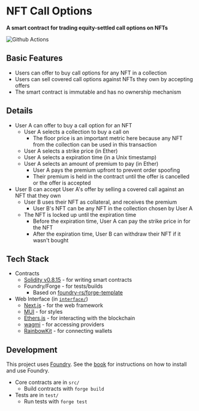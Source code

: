 # NFT Call Options
**A smart contract for trading equity-settled call options on NFTs**

![Github Actions](https://github.com/tripplyons/nft-call-options/workflows/CI/badge.svg)

## Basic Features

- Users can offer to buy call options for any NFT in a collection
- Users can sell covered call options against NFTs they own by accepting offers
- The smart contract is immutable and has no ownership mechanism

## Details

- User A can offer to buy a call option for an NFT
  - User A selects a collection to buy a call on
    - The floor price is an important metric here because any NFT from the collection can be used in this transaction
  - User A selects a strike price (in Ether)
  - User A selects a expiration time (in a Unix timestamp)
  - User A selects an amount of premium to pay (in Ether)
    - User A pays the premium upfront to prevent order spoofing
    - Their premium is held in the contract until the offer is cancelled or the offer is accepted
- User B can accept User A's offer by selling a covered call against an NFT that they own
  - User B uses their NFT as collateral, and receives the premium
    - User B's NFT can be any NFT in the collection chosen by User A
  - The NFT is locked up until the expiration time
    - Before the expiration time, User A can pay the strike price in for the NFT
    - After the expiration time, User B can withdraw their NFT if it wasn't bought

## Tech Stack

- Contracts
  - [Solidity v0.8.15](https://docs.soliditylang.org/en/v0.8.15/index.html) - for writing smart contracts
  - Foundry/Forge - for tests/builds
    - Based on [foundry-rs/forge-template](https://github.com/foundry-rs/forge-template)
- Web Interface (in [`interface/`](interface/))
  - [Next.js](https://nextjs.org) - for the web framework
  - [MUI](https://mui.com/) - for styles
  - [Ethers.js](https://docs.ethers.io/v5/) - for interacting with the blockchain
  - [wagmi](https://wagmi.sh/) - for accessing providers
  - [RainbowKit](https://www.rainbowkit.com/) - for connecting wallets

## Development

This project uses [Foundry](https://getfoundry.sh). See the [book](https://book.getfoundry.sh/getting-started/installation.html) for instructions on how to install and use Foundry.

- Core contracts are in `src/`
  - Build contracts with `forge build`
- Tests are in `test/`
  - Run tests with `forge test`
